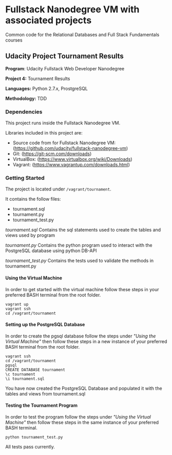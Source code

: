 # Fullstack Nanodegree VM with associated projects

Common code for the Relational Databases and Full Stack Fundamentals courses

## Udacity Project Tournament Results

**Program**: Udacity Fullstack Web Developer Nanodegree

**Project 4:** Tournament Results

**Languages:** Python 2.7.x, ProstgreSQL

**Methodology:** TDD

### Dependencies

This project runs inside the Fullstack Nanodegree VM.

Libraries included in this project are:
- Source code from for Fullstack Nanodegree VM: (https://github.com/udacity/fullstack-nanodegree-vm)
- Git: (https://git-scm.com/downloads)
- VirtualBox: (https://www.virtualbox.org/wiki/Downloads)
- Vagrant: (https://www.vagrantup.com/downloads.html)

### Getting Started

The project is located under `/vagrant/tournament`.

It contains the follow files:
- tournament.sql
- tournament.py
- tournament_test.py

*tournament.sql*
Contains the sql statements used to create the tables and views used by program

*tournament.py*
Contains the python program used to interact with the PostgreSQL database using python DB-API

*tournament_test.py*
Contains the tests used to validate the methods in tournament.py

#### Using the Virtual Machine

In order to get started with the virtual machine follow these steps in your preferred BASH terminal from the root folder.

```
vagrant up
vagrant ssh
cd /vagrant/tournament
```

#### Setting up the PostgreSQL Database

In order to create the pgsql database follow the steps under *"Using the Virtual Machine"* then follow these steps in a new instance of your preferred BASH terminal from the root folder.

```
vagrant ssh
cd /vagrant/tournament
pgsql
CREATE DATABASE tournament
\c tournament
\i tournament.sql
```

You have now created the PostgreSQL Database and populated it with the tables and views from tournament.sql

#### Testing the Tournament Program

In order to test the program follow the steps under *"Using the Virtual Machine"* then follow these steps in the same instance of your preferred BASH terminal.

```
python tournament_test.py
```

All tests pass currently.